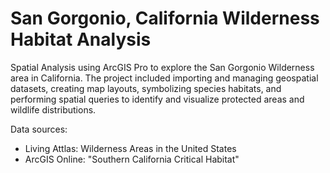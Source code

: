 
# San Gorgonio, California Wilderness Habitat Analysis

Spatial Analysis using ArcGIS Pro to explore the San Gorgonio Wilderness area in California. The project included importing and managing geospatial datasets, creating map layouts, symbolizing species habitats, and performing spatial queries to identify and visualize protected areas and wildlife distributions.

Data sources: 
- Living Attlas: Wilderness Areas in the United States
- ArcGIS Online: "Southern California Critical Habitat"

